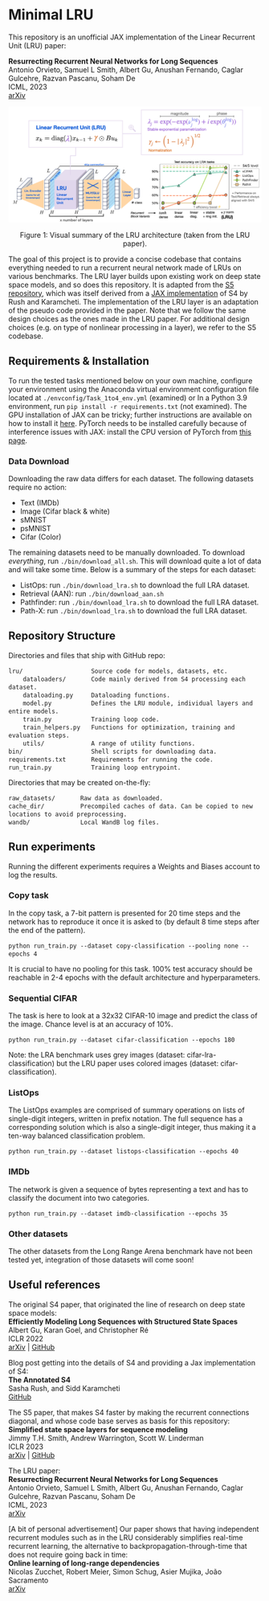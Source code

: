 # Minimal LRU

This repository is an unofficial JAX implementation of the Linear Recurrent Unit (LRU) paper:

**Resurrecting Recurrent Neural Networks for Long Sequences**  \
Antonio Orvieto, Samuel L Smith, Albert Gu, Anushan Fernando, Caglar Gulcehre, Razvan Pascanu, Soham De\
ICML, 2023\
[arXiv](https://arxiv.org/abs/2303.06349)

![](./docs/figures/lru.png)

<p style="text-align: center;">
Figure 1: Visual summary of the LRU architecture (taken from the LRU paper).
</p>

The goal of this project is to provide a concise codebase that contains everything needed to run a
recurrent neural network made of LRUs on various benchmarks. The LRU layer builds
upon existing work on deep state space models, and so does this repository. It is adapted from the
[S5 repository](https://github.com/lindermanlab/S5), which was itself derived from a
[JAX implementation](https://github.com/srush/annotated-s4) of S4 by Rush and Karamcheti. The
implementation of the LRU layer is an adaptation of the pseudo code provided in the paper. Note that
we follow the same design choices as the ones made in the LRU paper. For additional design
choices (e.g. on type of nonlinear processing in a layer), we refer to the S5 codebase.

## Requirements & Installation

To run the tested tasks mentioned below on your own machine, configure your environment using the Anaconda virtual environment configuration file located at `./envconfig/Task_1to4_env.yml` (examined)
or
In a Python 3.9 environment, run `pip install -r requirements.txt` (not examined). 
The GPU installation of JAX can be tricky; further instructions are available on how to install it [here](https://github.com/google/jax#installation). 
PyTorch needs to be installed carefully because of interference issues with JAX: install the CPU version of PyTorch from [this page](https://pytorch.org/get-started/locally/).

### Data Download

Downloading the raw data differs for each dataset. The following datasets require no action:

- Text (IMDb)
- Image (Cifar black & white)
- sMNIST
- psMNIST
- Cifar (Color)

The remaining datasets need to be manually downloaded. To download _everything_,
run `./bin/download_all.sh`. This will download quite a lot of data and will take some time. Below
is a summary of the steps for each dataset:

- ListOps: run `./bin/download_lra.sh` to download the full LRA dataset.
- Retrieval (AAN): run `./bin/download_aan.sh`
- Pathfinder: run `./bin/download_lra.sh` to download the full LRA dataset.
- Path-X: run `./bin/download_lra.sh` to download the full LRA dataset.

## Repository Structure

Directories and files that ship with GitHub repo:

```
lru/                   Source code for models, datasets, etc.
    dataloaders/       Code mainly derived from S4 processing each dataset.
    dataloading.py     Dataloading functions.
    model.py           Defines the LRU module, individual layers and entire models.
    train.py           Training loop code.
    train_helpers.py   Functions for optimization, training and evaluation steps.
    utils/             A range of utility functions.
bin/                   Shell scripts for downloading data.
requirements.txt       Requirements for running the code.
run_train.py           Training loop entrypoint.
```

Directories that may be created on-the-fly:

```
raw_datasets/       Raw data as downloaded.
cache_dir/          Precompiled caches of data. Can be copied to new locations to avoid preprocessing.
wandb/              Local WandB log files.
```

## Run experiments

Running the different experiments requires a Weights and Biases account to log the results.

### Copy task

In the copy task, a 7-bit pattern is presented for 20 time steps and the network has to reproduce
it once it is asked to (by default 8 time steps after the end of the pattern).

```
python run_train.py --dataset copy-classification --pooling none --epochs 4
```

It is crucial to have no pooling for this task. 100% test accuracy should be reachable in 2-4 epochs
with the default architecture and hyperparameters.

### Sequential CIFAR

The task is here to look at a 32x32 CIFAR-10 image and predict the class of the image. Chance level
is at an accuracy of 10%.

```
python run_train.py --dataset cifar-classification --epochs 180
```

Note: the LRA benchmark uses grey images (dataset: cifar-lra-classification) but the LRU paper uses
colored images (dataset: cifar-classification).

### ListOps

The ListOps examples are comprised of summary operations on lists of single-digit integers, written
in prefix notation. The full sequence has a corresponding solution which is also a single-digit
integer, thus making it a ten-way balanced classification problem.

```
python run_train.py --dataset listops-classification --epochs 40
```

### IMDb

The network is given a sequence of bytes representing a text and has to classify the document into
two categories.

```
python run_train.py --dataset imdb-classification --epochs 35
```

### Other datasets

The other datasets from the Long Range Arena benchmark have not been tested yet, integration of those
datasets will come soon!


## Useful references

The original S4 paper, that originated the line of research on deep state space models:\
**Efficiently Modeling Long Sequences with Structured State Spaces** \
Albert Gu, Karan Goel, and Christopher Ré \
ICLR 2022 \
[arXiv](https://arxiv.org/abs/2111.00396)
 | [GitHub](https://github.com/HazyResearch/state-spaces)

Blog post getting into the details of S4 and providing a Jax implementation of S4:\
**The Annotated S4** \
Sasha Rush, and Sidd Karamcheti \
[GitHub](https://srush.github.io/annotated-s4/)

The S5 paper, that makes S4 faster by making the recurrent connections diagonal, and whose code base
serves as basis for this repository: \
**Simplified state space layers for sequence modeling**\
Jimmy T.H. Smith, Andrew Warrington, Scott W. Linderman \
ICLR 2023\
[arXiv](https://arxiv.org/abs/2208.04933)
 | [GitHub](https://github.com/lindermanlab/S5/tree/main)

The LRU paper: \
**Resurrecting Recurrent Neural Networks for Long Sequences**  \
Antonio Orvieto, Samuel L Smith, Albert Gu, Anushan Fernando, Caglar Gulcehre, Razvan Pascanu, Soham De\
ICML, 2023\
[arXiv](https://arxiv.org/abs/2303.06349)

[A bit of personal advertisement] Our paper shows that having independent recurrent modules such as
in the LRU considerably simplifies real-time recurrent learning, the alternative to
backpropagation-through-time that does not require going back in time: \
**Online learning of long-range dependencies** \
Nicolas Zucchet, Robert Meier, Simon Schug, Asier Mujika, João Sacramento \
[arXiv](https://arxiv.org/abs/2305.15947)